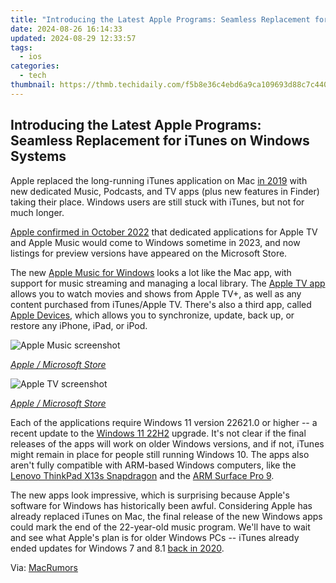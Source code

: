 ```yaml
---
title: "Introducing the Latest Apple Programs: Seamless Replacement for iTunes on Windows Systems"
date: 2024-08-26 16:14:33
updated: 2024-08-29 12:33:57
tags:
  - ios
categories:
  - tech
thumbnail: https://thmb.techidaily.com/f5b8e36c4ebd6a9ca109693d88c7c440e68928a27daf3516cb90c9a543d54e11.jpeg
---
```


## Introducing the Latest Apple Programs: Seamless Replacement for iTunes on Windows Systems

Apple replaced the long-running iTunes application on Mac [in 2019](https://article-posts.techidaily.com/exploring-the-metaverse-and-omniverse-distinctions/) with new dedicated Music, Podcasts, and TV apps (plus new features in Finder) taking their place. Windows users are still stuck with iTunes, but not for much longer.

[Apple confirmed in October 2022](https://discover-brilliant.techidaily.com/enhance-your-sites-seo-with-the-advanced-techniques-of-cookiebot-technology/) that dedicated applications for Apple TV and Apple Music would come to Windows sometime in 2023, and now listings for preview versions have appeared on the Microsoft Store.

 The new [Apple Music for Windows](https://apps.microsoft.com/store/detail/apple-music-preview/9PFHDD62MXS1) looks a lot like the Mac app, with support for music streaming and managing a local library. The [Apple TV app](https://apps.microsoft.com/store/detail/apple-tv-preview/9NM4T8B9JQZ1) allows you to watch movies and shows from Apple TV+, as well as any content purchased from iTunes/Apple TV. There's also a third app, called [Apple Devices](https://apps.microsoft.com/store/detail/apple-devices-preview/9NP83LWLPZ9K), which allows you to synchronize, update, back up, or restore any iPhone, iPad, or iPod.

![Apple Music screenshot](https://static1.howtogeekimages.com/wordpress/wp-content/uploads/2023/01/Apple-Music-Windows.png) 

_[Apple / Microsoft Store](https://apps.microsoft.com/store/detail/apple-music-preview/9PFHDD62MXS1)_

![Apple TV screenshot](https://static1.howtogeekimages.com/wordpress/wp-content/uploads/2023/01/Apple-TV-Windows.png) 

_[Apple / Microsoft Store](https://apps.microsoft.com/store/detail/apple-tv-preview/9NM4T8B9JQZ1)_

 Each of the applications require Windows 11 version 22621.0 or higher -- a recent update to the [Windows 11 22H2](https://tech-renaissance.techidaily.com/watch-your-favorite-shows-on-hulu-with-this-simple-setup-for-lg-tvs/) upgrade. It's not clear if the final releases of the apps will work on older Windows versions, and if not, iTunes might remain in place for people still running Windows 10\. The apps also aren't fully compatible with ARM-based Windows computers, like the [Lenovo ThinkPad X13s Snapdragon](https://article-knowledge.techidaily.com/updated-in-2024-mastering-the-art-of-frames-with-top-rated-tools-24/) and the [ARM Surface Pro 9](https://mondly-stories.techidaily.com/arabic-basics-for-first-timers/).

 The new apps look impressive, which is surprising because Apple's software for Windows has historically been awful. Considering Apple has already replaced iTunes on Mac, the final release of the new Windows apps could mark the end of the 22-year-old music program. We'll have to wait and see what Apple's plan is for older Windows PCs -- iTunes already ended updates for Windows 7 and 8.1 [back in 2020](https://support.apple.com/en-us/HT211933).

 Via: [MacRumors](https://www.macrumors.com/2023/01/11/apple-music-tv-previews-microsoft-store/)

<ins class="adsbygoogle"
     style="display:block"
     data-ad-format="autorelaxed"
     data-ad-client="ca-pub-7571918770474297"
     data-ad-slot="1223367746"></ins>



<ins class="adsbygoogle"
     style="display:block"
     data-ad-client="ca-pub-7571918770474297"
     data-ad-slot="8358498916"
     data-ad-format="auto"
     data-full-width-responsive="true"></ins>
